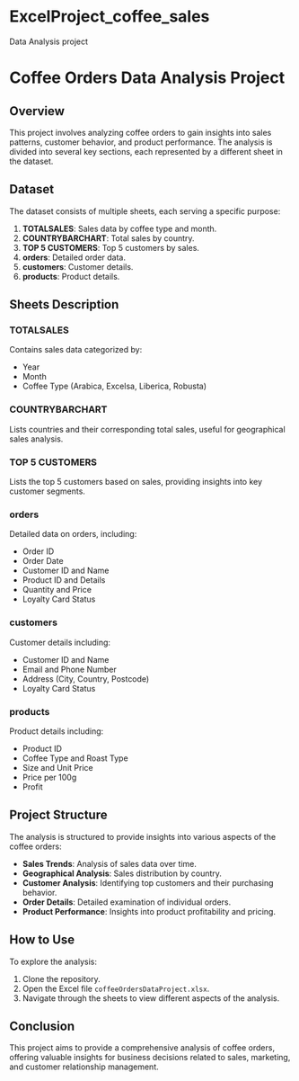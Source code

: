 # ExcelProject_coffee_sales
Data Analysis project
# Coffee Orders Data Analysis Project

## Overview

This project involves analyzing coffee orders to gain insights into sales patterns, customer behavior, and product performance. The analysis is divided into several key sections, each represented by a different sheet in the dataset.

## Dataset

The dataset consists of multiple sheets, each serving a specific purpose:

1. **TOTALSALES**: Sales data by coffee type and month.
2. **COUNTRYBARCHART**: Total sales by country.
3. **TOP 5 CUSTOMERS**: Top 5 customers by sales.
4. **orders**: Detailed order data.
5. **customers**: Customer details.
6. **products**: Product details.

## Sheets Description

### TOTALSALES

Contains sales data categorized by:
- Year
- Month
- Coffee Type (Arabica, Excelsa, Liberica, Robusta)

### COUNTRYBARCHART

Lists countries and their corresponding total sales, useful for geographical sales analysis.

### TOP 5 CUSTOMERS

Lists the top 5 customers based on sales, providing insights into key customer segments.

### orders

Detailed data on orders, including:
- Order ID
- Order Date
- Customer ID and Name
- Product ID and Details
- Quantity and Price
- Loyalty Card Status

### customers

Customer details including:
- Customer ID and Name
- Email and Phone Number
- Address (City, Country, Postcode)
- Loyalty Card Status

### products

Product details including:
- Product ID
- Coffee Type and Roast Type
- Size and Unit Price
- Price per 100g
- Profit

## Project Structure

The analysis is structured to provide insights into various aspects of the coffee orders:
- **Sales Trends**: Analysis of sales data over time.
- **Geographical Analysis**: Sales distribution by country.
- **Customer Analysis**: Identifying top customers and their purchasing behavior.
- **Order Details**: Detailed examination of individual orders.
- **Product Performance**: Insights into product profitability and pricing.

## How to Use

To explore the analysis:
1. Clone the repository.
2. Open the Excel file `coffeeOrdersDataProject.xlsx`.
3. Navigate through the sheets to view different aspects of the analysis.

## Conclusion

This project aims to provide a comprehensive analysis of coffee orders, offering valuable insights for business decisions related to sales, marketing, and customer relationship management.
